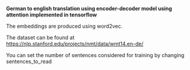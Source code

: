 **German to english translation using encoder-decoder model using attention implemented in tensorflow**

The embeddings are produced using word2vec.

The dataset can be found at https://nlp.stanford.edu/projects/nmt/data/wmt14.en-de/

You can set the number of sentences considered for training by changing sentences_to_read

